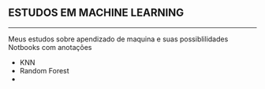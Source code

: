 ## ESTUDOS EM MACHINE LEARNING
----

Meus estudos sobre apendizado de maquina e suas possiblilidades
Notbooks com anotações

* KNN
* Random Forest
* 
